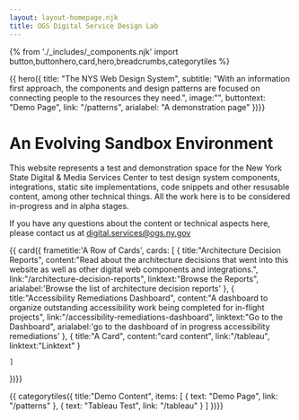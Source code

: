 ```yaml
---
layout: layout-homepage.njk
title: OGS Digital Service Design Lab
---
```

{% from './_includes/_components.njk' import button,buttonhero,card,hero,breadcrumbs,categorytiles %} 

{{ hero({ 
    title: "The NYS Web Design System",
    subtitle: "With an information first approach, the components and design patterns are focused on connecting people to the resources they need.",
    image:"",
    buttontext: "Demo Page",
    link: "/patterns",
    arialabel: "A demonstration page"
})}}



# An Evolving Sandbox Environment
This website represents a test and demonstration space for the New York State Digital & Media Services Center to test design system components, integrations, static site implementations, code snippets and other resusable content, among other technical things. All the work here is to be considered in-progress and in alpha stages.

If you have any questions about the content or technical aspects here, please contact us at <digital.services@ogs.ny.gov>

{{ card({ 
    frametitle:'A Row of Cards',
    cards: [
        {
        title:"Architecture Decision Reports",
        content:"Read about the architecture decisions that went into this website as well as other digital web components and integrations.",
        link:"/architecture-decision-reports",
        linktext:"Browse the Reports",
        arialabel:'Browse the list of architecture decision reports'
        },
        {
        title:"Accessibility Remediations Dashboard",
        content:"A dashboard to organize outstanding accessibility work being completed for in-flight projects",
        link:"/accessibility-remediations-dashboard",
        linktext:"Go to the Dashboard",
        arialabel:'go to the dashboard of in progress accessibility remediations'
        },
        {
        title:"A Card",
        content:"card content",
        link:"/tableau",
        linktext:"Linktext"
        }
        
        
    ]
    
})}}

{{ categorytiles({ 
    title:"Demo Content",
     items: [
    {
      text: "Demo Page",
      link: "/patterns"
    },
    {
      text: "Tableau Test",
      link: "/tableau"
    }
  ]
})}}